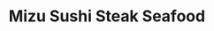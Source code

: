 ---
layout: place
title: "Mizu Sushi Steak Seafood"
permalink: /north-carolina/raleigh/mizu-sushi-steak-seafood.html
stateAbbr: NC
stateName: North Carolina
cityName: Raleigh
seo:
  name: "Mizu Sushi Steak Seafood"
  type: Restaurant
  links: https://mizuhouse.com/
description: "Japanese classics, including hibachi fare & a sushi train, in casual, unpretentious digs. Mizu Sushi Steak Seafood serves delicious sushi in Raleigh, North Carolina. Try fresh Japanese dishes for a great dining experience. Available for takeout, lunch, and dinner."
place_id: ChIJNRsdmBdRrIkRfakpBnyT54w
photos:
  - name: >-
      places/ChIJNRsdmBdRrIkRfakpBnyT54w/photos/AeeoHcJYcwgS9wkWhNJUzhHoPD8sCV9QdGH-KR48mZrFafmIw9_QyZfhrMTLoojpQcS1de_zEcQfi_XAGVtnhxB03Tmorz_gvWZYVue-caUA-dEuAzoRjzoWC2ueEaJUdhzlsEiazpRabk4E8Lp9AT21A_l3lZWvGXo4cLxCZVg7lUyDcdkJCeuH4Ur4a8ek2SSTMlWU9vRscnc1rlPw_PsVrpyKzowG6tECF4szKl6_YjQwdxiVy3NFDfx85l4G7zyUWyKbfEJmToHImTZN8FvjQdOzYC3nxKi0nn9Il7Xs46h24_dK87rTmJ6rwyKeaR-2UGxT5gO1vISwtDpGPWZQXOYnI-ozrVLIH7fskBXwgq2naYrECoxKfe-O3SCmOx8p4rG69zPXyEXR5A7B667rdj27jH4k_41_P_rsqYhJOVhi9w
    widthPx: 4191
    heightPx: 2358
    authorAttributions:
      - displayName: C Morton
        uri: https://maps.google.com/maps/contrib/116567867559936487566
        photoUri: >-
          https://lh3.googleusercontent.com/a-/ALV-UjWkVvz661u-S_J6xUErxs4DI0Xu3L6wd9llz2T4Jq883qjbFsPykw=s100-p-k-no-mo
    flagContentUri: >-
      https://www.google.com/local/imagery/report/?cb_client=maps_api_places.places_api&image_key=!1e10!2sCIHM0ogKEICAgIDEoNiyJg&hl=en-US
    googleMapsUri: >-
      https://www.google.com/maps/place//data=!3m4!1e2!3m2!1sCIHM0ogKEICAgIDEoNiyJg!2e10!4m2!3m1!1s0x89ac5117981d1b35:0x8ce7937c0629a97d
  - name: >-
      places/ChIJNRsdmBdRrIkRfakpBnyT54w/photos/AeeoHcJwzxv0GkP9CXMRxLUAmKKUMriCj9PT8EaV-ntRmbULS1WHmrcu-RvTmhC09AwXYfKs7a4Yb1tvpTKhn5u2CLMx4etWTU8HaVGid1KFJfGQY32oe_Oyt0tr0q5pt97O9nGPkxBSWYrMFxuhC8epYhNMiSP3GCJbOtdgly-RfHTW8Hxnmfu6yA0td0p1t8oqTPEqN4_Xjv1yYv604mnxYtQT3IeaM9n09RRgP0KzN102FOV1ZS8NlFiKNFTPmCdX0kZxQzUD7r4GwSITmqG_P9DyU-s96Kz5LDe17YIOyKF2zQ
    widthPx: 640
    heightPx: 1136
    authorAttributions:
      - displayName: Mizu Sushi Steak Seafood
        uri: https://maps.google.com/maps/contrib/102491617951804446448
        photoUri: >-
          https://lh3.googleusercontent.com/a/ACg8ocKmZHgpl3b2VHoC9vhr05uliHlqVZzxC9JZfHb32O4ggyLRWA=s100-p-k-no-mo
    flagContentUri: >-
      https://www.google.com/local/imagery/report/?cb_client=maps_api_places.places_api&image_key=!1e10!2sAF1QipPj9IybCKWCwBW9-gT6RnnpLVDx-Ja8oNnhOsUu&hl=en-US
    googleMapsUri: >-
      https://www.google.com/maps/place//data=!3m4!1e2!3m2!1sAF1QipPj9IybCKWCwBW9-gT6RnnpLVDx-Ja8oNnhOsUu!2e10!4m2!3m1!1s0x89ac5117981d1b35:0x8ce7937c0629a97d
  - name: >-
      places/ChIJNRsdmBdRrIkRfakpBnyT54w/photos/AeeoHcIafzBUH0EwVed-wDbB2slxDqCaZx0CHyiix-1JsAKbulrsiSgg8WfYNRiF_xk_TjBXvQCbTlnQi2j00F0vS12QTGVK71bPNT0bsG1pQ1zVKO-dzUCW2vXSOF4STy6Ovaf_maG_57hrn4wiY9-oDSjW6Vo_DMs3G-q9_Nlq9Ix8ubdyTSxB-KgKO9v5hRR19l27KId4OC2gqXkrse8kLICEtNPCAwKawm_o_-BVGPZUOSvIkMjQ_hNnAOuXw8zjIBDFtPqhGAjY-QDBigvklNKCgMaoYVG2gwlOxgUt-IlxUVtbbInjDhEOvTjxXWfRzu71B1FHOjiR8d_6IiH9F9IQNb149Lg150QP7BUfr4ZKq1Mykz2zgTGxCl4ykyWLQ49sLWhrEVhmFqTQfbTRe81glrLxI9pXutD78Lhds19Y9p7C
    widthPx: 3600
    heightPx: 4800
    authorAttributions:
      - displayName: Andriyana Andreeva
        uri: https://maps.google.com/maps/contrib/106148555648707839578
        photoUri: >-
          https://lh3.googleusercontent.com/a-/ALV-UjXNVv5zxXyu8pP88n7Eg_RU7PkElf1sLGi0ZCOvY7mf2TcSDG-4=s100-p-k-no-mo
    flagContentUri: >-
      https://www.google.com/local/imagery/report/?cb_client=maps_api_places.places_api&image_key=!1e10!2sCIHM0ogKEICAgIDjw-ef-gE&hl=en-US
    googleMapsUri: >-
      https://www.google.com/maps/place//data=!3m4!1e2!3m2!1sCIHM0ogKEICAgIDjw-ef-gE!2e10!4m2!3m1!1s0x89ac5117981d1b35:0x8ce7937c0629a97d
  - name: >-
      places/ChIJNRsdmBdRrIkRfakpBnyT54w/photos/AeeoHcJpsz5tOJyzTr2x7H1KS4QUErw-8nf4nWY_I68mYE3642a7OZO4FzIsjF644MXQFbbG-z50Ee81zrtld9EN7OLua6S9_H-k7SbBy90UrZbMT5n1MfQRiRp1rDn_f2LJG1DSQsqI6OXbVqBDPRr3o8JaHsrsDkVkI6S5k4ZwAHWKOcc4RGeKrPXbXDGXcvg20sDBqa7jJ0gJ4NESA-jh6UlYvLwuHErNMZ_1WQuDwoA0NDdWZ44LqvFvY0OySgfCemWxtQfjYA8xvyyESBJdB7UJu5H0fWWyTrAiicb1dF7OcWlMfaqLkbBMP0evukaaMme8HVH5tv06f0xzwP4GQelAAEvsoeDJxBOsVzZnVelz4IllcZqABiD86RSw6JqFCLP-b7KLBV64HeJVUBA8AKElbMAleVLyONL3JYuIFRkZIw
    widthPx: 3024
    heightPx: 4032
    authorAttributions:
      - displayName: Dane Hansen
        uri: https://maps.google.com/maps/contrib/103744945946619317383
        photoUri: >-
          https://lh3.googleusercontent.com/a-/ALV-UjVKzmcwnnVVMVOJVb75YGkdc1NQvjmOIB62AKDdtX0IPRz7jfpG=s100-p-k-no-mo
    flagContentUri: >-
      https://www.google.com/local/imagery/report/?cb_client=maps_api_places.places_api&image_key=!1e10!2sCIHM0ogKEICAgIC3kPPtPg&hl=en-US
    googleMapsUri: >-
      https://www.google.com/maps/place//data=!3m4!1e2!3m2!1sCIHM0ogKEICAgIC3kPPtPg!2e10!4m2!3m1!1s0x89ac5117981d1b35:0x8ce7937c0629a97d
  - name: >-
      places/ChIJNRsdmBdRrIkRfakpBnyT54w/photos/AeeoHcL4uOuS6EN3EqSFY4O0Is506s172UPl9E13s8OZRieQtV_7QG-NQEUoGiv7NcsitxizIuruZW4QRRKzHM7TQphIt9Jzh2fpIXRrPH0M1hXYTU_-Gucoh902UUXL_B3zWiVHoZzkCXMo2bTWNSIaBluUTiVFplGEx_BxEnWRRr0N9bb309ucYFUDdKoz4jOh0rcBKfMvxZyMbJs6AeZaffNDVJA_3e_KRGBqCMtbzeqAO52xv-y1uKDru3BRIG-TnrSBJpl-nWtw7BMI9O3KFzeFLj2rHlI2zeydt8yH8xHT990wNAwTILAPbi_REdcFhNj0NaJ5RESntt0_7euaC3NJorYQHOm5-7b_d13MsCEVt-sSxeW5ycy5icO5M3swpFVBzpTJtiGf3md_4yjWajBHkUGaxumn-saXxnpXOKI
    widthPx: 3024
    heightPx: 4032
    authorAttributions:
      - displayName: Dane Hansen
        uri: https://maps.google.com/maps/contrib/103744945946619317383
        photoUri: >-
          https://lh3.googleusercontent.com/a-/ALV-UjVKzmcwnnVVMVOJVb75YGkdc1NQvjmOIB62AKDdtX0IPRz7jfpG=s100-p-k-no-mo
    flagContentUri: >-
      https://www.google.com/local/imagery/report/?cb_client=maps_api_places.places_api&image_key=!1e10!2sCIHM0ogKEICAgIC3kPPtHg&hl=en-US
    googleMapsUri: >-
      https://www.google.com/maps/place//data=!3m4!1e2!3m2!1sCIHM0ogKEICAgIC3kPPtHg!2e10!4m2!3m1!1s0x89ac5117981d1b35:0x8ce7937c0629a97d
  - name: >-
      places/ChIJNRsdmBdRrIkRfakpBnyT54w/photos/AeeoHcLrNuhGrr4hK6_2KfcbGgYvub_pu_btRWSrMmBrPjIO2ARe_q_Hc-34fN8PPSkrwTpmN-H-0Tu74Tm7S5mqUaWVyrhhCi4G7YD-ScWUAPxD43eMv8311xiYXXQkpaz6kyn69JFLSBEi_y5xVKT2UUrNZlEzhwONcv_w6ggKEZoZp0VgOdt-tHATv6z65hQ8EoZBQpjw_qGB5_xYmopumXVoGkBHGpvaYT7JAXHdpcm8jUh75Mn68BhPSgEMk6uCq1egTvHPSBdZynSOFDPjK0xvXyAieygD67nxsPSXd2ZsVkzuONudzHsZ8LEx_zD-DD7jrny0Cm65xauOvb8nXZKBLMO1BpIvUxGx6bU9DK48fXJ7A-Fo2oKFAD_M4qzMmizlCY2qV0Dvn9ePhraKBh-_gKZdpSuGTJBXRaKgagxWIw
    widthPx: 3024
    heightPx: 4032
    authorAttributions:
      - displayName: M Hernandez
        uri: https://maps.google.com/maps/contrib/106781869413102168215
        photoUri: >-
          https://lh3.googleusercontent.com/a/ACg8ocLN5sZdHpMta7Eq4mRlKJiGHVmD7toWwnpxqC2OvWc-8ju8Eg=s100-p-k-no-mo
    flagContentUri: >-
      https://www.google.com/local/imagery/report/?cb_client=maps_api_places.places_api&image_key=!1e10!2sCIHM0ogKEICAgIDnnemYGw&hl=en-US
    googleMapsUri: >-
      https://www.google.com/maps/place//data=!3m4!1e2!3m2!1sCIHM0ogKEICAgIDnnemYGw!2e10!4m2!3m1!1s0x89ac5117981d1b35:0x8ce7937c0629a97d
  - name: >-
      places/ChIJNRsdmBdRrIkRfakpBnyT54w/photos/AeeoHcIqkxtXmaDmAbPDZjw6e2c1tzmRMaIHhlMZuqZr67UYPwrDkJ2PWbMT84RDy6WUJAwBFBgmrK3377qfpEgjSzl09ULXV_J85hZ3FZaSA-1WOhwAQPRX4F1BKzlJhcKnVQTYYvpKEo7Dqv9Ki-LYgfXvjh67F03pBst3Aq8wj-atX4TlsER1YAa-IxkN6YORsDJxyrC95C-kuVFTLRtT3ArVLfe4724BWDD-Ujyclho7aONuBdF70yhP7sboCkpA7nsuqUSjEOzYXD8-ZGAZpNetC-6_UcDZccqsICv1qNt1WvGtczOP4CsMXCzmBCvhiMDmqgvfJA5a9qNgM8wZdj83npD638nqAX_uwFXWRirXCH8NFFFpChHM2hPEikzMW_xVbpY1vEh8CxBuV2K6B4iGKcfiZMB4rAVl_PtlKVjlBhI
    widthPx: 4000
    heightPx: 2252
    authorAttributions:
      - displayName: Perfect Perspectives
        uri: https://maps.google.com/maps/contrib/116537845994439261171
        photoUri: >-
          https://lh3.googleusercontent.com/a-/ALV-UjXTiyt2Ww2TsxSEncAUYhxcc100scH6Fu86iVcoF2B_CaRXvoaDaQ=s100-p-k-no-mo
    flagContentUri: >-
      https://www.google.com/local/imagery/report/?cb_client=maps_api_places.places_api&image_key=!1e10!2sCIHM0ogKEICAgICtxcWUnAE&hl=en-US
    googleMapsUri: >-
      https://www.google.com/maps/place//data=!3m4!1e2!3m2!1sCIHM0ogKEICAgICtxcWUnAE!2e10!4m2!3m1!1s0x89ac5117981d1b35:0x8ce7937c0629a97d
  - name: >-
      places/ChIJNRsdmBdRrIkRfakpBnyT54w/photos/AeeoHcJGQEV4eQnyapMUK75dTMQVl9tSmFcJJoUbYgNCMFfj2Zc1wi6e9l97URZCVrjmxtjdMIv8wUld8adaBktpJOUODk5kwR2ssnMYYjOJxViRr-EZM0N_DYCw7DZVdioCxJ0gS-gn0pAzuH3YW_bkUl0xRkT2098SUwXvX56UiDKUMbgonnL4gxBONtJ9KSqrXAYiV8WIVtWCRqFgHXNCDLYa_sqgadcSQ5DEnMXyL0L21xChdMAy0PdDaEqt2jJoes1ArjVu5X1FNl17llOsztazOtzS6qs40S-CMHIusAEA5DDM3VltDDkrYaQudqIXLbbonVT1b6bNTE842lOtwB90x5aaGFKYLeRIj-0CLOYwsHGfMHeQgD4640MCNPnRQQaR23jPo8HUM2d4dywHACibyOidQMlAiZXuTsc-u9E80gBp
    widthPx: 3024
    heightPx: 4032
    authorAttributions:
      - displayName: Maria Palczuk
        uri: https://maps.google.com/maps/contrib/107388127286536488772
        photoUri: >-
          https://lh3.googleusercontent.com/a-/ALV-UjWMehbVpyzggW8BuSJfz266-fsCBBcNNbQJpkfuVK5THzr0vu4=s100-p-k-no-mo
    flagContentUri: >-
      https://www.google.com/local/imagery/report/?cb_client=maps_api_places.places_api&image_key=!1e10!2sCIHM0ogKEICAgIC9sL-3qAE&hl=en-US
    googleMapsUri: >-
      https://www.google.com/maps/place//data=!3m4!1e2!3m2!1sCIHM0ogKEICAgIC9sL-3qAE!2e10!4m2!3m1!1s0x89ac5117981d1b35:0x8ce7937c0629a97d
  - name: >-
      places/ChIJNRsdmBdRrIkRfakpBnyT54w/photos/AeeoHcKJQKpHqGTNLBPjnoMMK0QRpGvkVdaZDG2J4Mhw1EN8z6ONSCJAOCCzHQirrOWtL9IAIqM__uF9jrx7Uto6a09yV0bAgDQpa673S5kubwXK3mcaFsO9nPz-ALLrL1ffOmthxVmiddUO2XSRQTr8BXbnierlvEJmCaCo9YXBVtxUro3pudiIRzRw2cQFMzcYGTZGjyLGrW-AvMmYn6JEjzrCQhBkvnh4Gb9KhEgqPdsuTdvVL8zgBLXPL-4Xat3xcpciXtb7hNZUNuf-OdU13gRIsB8zSBmLdRivzYKwdf1fL7JK3bosgahVTLYa5fek5AsKl35MxDu_-J3AkcIVQgaXx0OZKgmBJ7EOAaqW9YJ4XlT_JMwSEHxPmHdfX1dCk-eXQEd9TV_bXz02Ndy3P_hRWZJblgnue40SjsY6eRSLRw
    widthPx: 1980
    heightPx: 3520
    authorAttributions:
      - displayName: Natali Burylina
        uri: https://maps.google.com/maps/contrib/110590916859869781766
        photoUri: >-
          https://lh3.googleusercontent.com/a-/ALV-UjVx6d2hGjbfFI6r2ocKd6wwGfGfsz0-heNoeSDdtHzx4nC8Ho4=s100-p-k-no-mo
    flagContentUri: >-
      https://www.google.com/local/imagery/report/?cb_client=maps_api_places.places_api&image_key=!1e10!2sCIHM0ogKEICAgIC0hqvMXg&hl=en-US
    googleMapsUri: >-
      https://www.google.com/maps/place//data=!3m4!1e2!3m2!1sCIHM0ogKEICAgIC0hqvMXg!2e10!4m2!3m1!1s0x89ac5117981d1b35:0x8ce7937c0629a97d
  - name: >-
      places/ChIJNRsdmBdRrIkRfakpBnyT54w/photos/AeeoHcI66Usj7DVZyTXHa6qQHxjn3YeQNhGAUvLRLwxVca39Duq9e3ayhwJsNX4_TkhGfXPOrhnfLEPon0V1WAWQdK5ltgvA4od_WkejCevrrfV6t28-gNknWmbWYIvubUkq_Q5lDZUuFzLVEaDkJZY_5HyYGibB9rWpO_RPbT6avnWp9LFUbAsWMbCPCoQ307T6GcOo8ll2RGvQA_ZT_cjojuTis4Ijf-P0PfL56GeNw8IOzvQ2qsY9PNxRWRdgYXlmsd6pgZQKAQil_NzxoQTsFPj6o1cp324TPHNuzut-bgmTBhSSagpL50Iy7DlriP1dYptZ28Kr5yraaHL9UIlzDVMYhTHrLSzfNT0HtSf83y23Z3lKVfhV8UV0MUaBW_tSOnrjHbjx-xhbp57nOXHy0kOx6HB6uhgehE0ocHL53HqtP_OZ
    widthPx: 3024
    heightPx: 4032
    authorAttributions:
      - displayName: Dane Hansen
        uri: https://maps.google.com/maps/contrib/103744945946619317383
        photoUri: >-
          https://lh3.googleusercontent.com/a-/ALV-UjVKzmcwnnVVMVOJVb75YGkdc1NQvjmOIB62AKDdtX0IPRz7jfpG=s100-p-k-no-mo
    flagContentUri: >-
      https://www.google.com/local/imagery/report/?cb_client=maps_api_places.places_api&image_key=!1e10!2sCIHM0ogKEICAgIC3kPPtrgE&hl=en-US
    googleMapsUri: >-
      https://www.google.com/maps/place//data=!3m4!1e2!3m2!1sCIHM0ogKEICAgIC3kPPtrgE!2e10!4m2!3m1!1s0x89ac5117981d1b35:0x8ce7937c0629a97d
address: '10750 Wakefield Commons Dr #101, Raleigh, NC 27614, USA'
street: '10750 Wakefield Commons Dr #101'
city: Raleigh
state: NC
zip: '27614'
country: USA
neighborhood: North Raleigh
latitude: '35.941830'
longitude: '-78.541303'
accessibility_options:
  wheelchairAccessibleParking: true
  wheelchairAccessibleEntrance: true
  wheelchairAccessibleRestroom: true
  wheelchairAccessibleSeating: true
business_status: OPERATIONAL
name: Mizu Sushi Steak Seafood
google_maps_links:
  directionsUri: >-
    https://www.google.com/maps/dir//''/data=!4m7!4m6!1m1!4e2!1m2!1m1!1s0x89ac5117981d1b35:0x8ce7937c0629a97d!3e0
  placeUri: https://maps.google.com/?cid=10153246045818694013
  writeAReviewUri: >-
    https://www.google.com/maps/place//data=!4m3!3m2!1s0x89ac5117981d1b35:0x8ce7937c0629a97d!12e1
  reviewsUri: >-
    https://www.google.com/maps/place//data=!4m4!3m3!1s0x89ac5117981d1b35:0x8ce7937c0629a97d!9m1!1b1
  photosUri: >-
    https://www.google.com/maps/place//data=!4m3!3m2!1s0x89ac5117981d1b35:0x8ce7937c0629a97d!10e5
primary_type: Japanese Restaurant
opening_hours:
  regular: null
  current: null
secondary_opening_hours:
  regular:
    weekdayDescriptions: null
    type: null
  current:
    weekdayDescriptions: null
    type: null
phone: (919) 453-2875
price_level: PRICE_LEVEL_MODERATE
price_range: $20 &ndash; $30
rating: '4.5'
rating_count: 514
website: https://mizuhouse.com/
reviews:
  - name: >-
      places/ChIJNRsdmBdRrIkRfakpBnyT54w/reviews/ChZDSUhNMG9nS0VJQ0FnTUNJcThXLUtBEAE
    relativePublishTimeDescription: a week ago
    rating: 5
    text:
      text: >-
        Great sushi, absolutely fresh and zero of that “fatty stringiness” that
        tuna can sometimes have.

        The Sushi took a bit to come so if you are in a rush this is not the
        place or choose takeout.

        Service was great. The gyoza was also quite tasty and was not “doughy”
        like some can be.
      languageCode: en
    originalText:
      text: >-
        Great sushi, absolutely fresh and zero of that “fatty stringiness” that
        tuna can sometimes have.

        The Sushi took a bit to come so if you are in a rush this is not the
        place or choose takeout.

        Service was great. The gyoza was also quite tasty and was not “doughy”
        like some can be.
      languageCode: en
    authorAttribution:
      displayName: Denise Chernoff
      uri: https://www.google.com/maps/contrib/110341154311836004056/reviews
      photoUri: >-
        https://lh3.googleusercontent.com/a-/ALV-UjV6jD1v-igbtMeosj0U9rh6tdy3YPJMnszgBRSVj1ijVNSX_T590g=s128-c0x00000000-cc-rp-mo-ba4
    publishTime: '2025-04-04T19:19:38.495609Z'
    flagContentUri: >-
      https://www.google.com/local/review/rap/report?postId=ChZDSUhNMG9nS0VJQ0FnTUNJcThXLUtBEAE&d=17924085&t=1
    googleMapsUri: >-
      https://www.google.com/maps/reviews/data=!4m6!14m5!1m4!2m3!1sChZDSUhNMG9nS0VJQ0FnTUNJcThXLUtBEAE!2m1!1s0x89ac5117981d1b35:0x8ce7937c0629a97d
  - name: >-
      places/ChIJNRsdmBdRrIkRfakpBnyT54w/reviews/ChZDSUhNMG9nS0VJQ0FnSUMza1BQdFRnEAE
    relativePublishTimeDescription: 5 months ago
    rating: 4
    text:
      text: >-
        First time here and came because I saw someone’s post with a train
        serving food. I sat at the sushi bar to get the train experience and
        watch the sushi chef prepare my meal. Unfortunately there wasn’t a train
        anymore. We ordered gyoza appetizer, wonton soup & 2 sushi rolls each.
        My GF got 2 mixed drinks. This was a nice place to go but I’ve had
        better. Would have been nice to have BYGO sushi. So many other better
        places to get sushi especially for the experience and price. I would try
        it once since the food wasn’t terrible.
      languageCode: en
    originalText:
      text: >-
        First time here and came because I saw someone’s post with a train
        serving food. I sat at the sushi bar to get the train experience and
        watch the sushi chef prepare my meal. Unfortunately there wasn’t a train
        anymore. We ordered gyoza appetizer, wonton soup & 2 sushi rolls each.
        My GF got 2 mixed drinks. This was a nice place to go but I’ve had
        better. Would have been nice to have BYGO sushi. So many other better
        places to get sushi especially for the experience and price. I would try
        it once since the food wasn’t terrible.
      languageCode: en
    authorAttribution:
      displayName: Dane Hansen
      uri: https://www.google.com/maps/contrib/103744945946619317383/reviews
      photoUri: >-
        https://lh3.googleusercontent.com/a-/ALV-UjVKzmcwnnVVMVOJVb75YGkdc1NQvjmOIB62AKDdtX0IPRz7jfpG=s128-c0x00000000-cc-rp-mo-ba5
    publishTime: '2024-11-02T00:07:59.829777Z'
    flagContentUri: >-
      https://www.google.com/local/review/rap/report?postId=ChZDSUhNMG9nS0VJQ0FnSUMza1BQdFRnEAE&d=17924085&t=1
    googleMapsUri: >-
      https://www.google.com/maps/reviews/data=!4m6!14m5!1m4!2m3!1sChZDSUhNMG9nS0VJQ0FnSUMza1BQdFRnEAE!2m1!1s0x89ac5117981d1b35:0x8ce7937c0629a97d
  - name: >-
      places/ChIJNRsdmBdRrIkRfakpBnyT54w/reviews/ChdDSUhNMG9nS0VJQ0FnSURubmVtWXl3RRAB
    relativePublishTimeDescription: 6 months ago
    rating: 5
    text:
      text: >-
        Delicious food! We got hamachi collar, edamame, and sushi rolls. The
        rolls were so delicious! Oozzy, baby dragon, the freak, lollipop (off
        menu), and mizu. Our waitress Thuey is the best, so funny, so kind, and
        very attentive. We come here at least every week!
      languageCode: en
    originalText:
      text: >-
        Delicious food! We got hamachi collar, edamame, and sushi rolls. The
        rolls were so delicious! Oozzy, baby dragon, the freak, lollipop (off
        menu), and mizu. Our waitress Thuey is the best, so funny, so kind, and
        very attentive. We come here at least every week!
      languageCode: en
    authorAttribution:
      displayName: M Hernandez
      uri: https://www.google.com/maps/contrib/106781869413102168215/reviews
      photoUri: >-
        https://lh3.googleusercontent.com/a/ACg8ocLN5sZdHpMta7Eq4mRlKJiGHVmD7toWwnpxqC2OvWc-8ju8Eg=s128-c0x00000000-cc-rp-mo-ba5
    publishTime: '2024-10-08T22:18:39.776435Z'
    flagContentUri: >-
      https://www.google.com/local/review/rap/report?postId=ChdDSUhNMG9nS0VJQ0FnSURubmVtWXl3RRAB&d=17924085&t=1
    googleMapsUri: >-
      https://www.google.com/maps/reviews/data=!4m6!14m5!1m4!2m3!1sChdDSUhNMG9nS0VJQ0FnSURubmVtWXl3RRAB!2m1!1s0x89ac5117981d1b35:0x8ce7937c0629a97d
  - name: >-
      places/ChIJNRsdmBdRrIkRfakpBnyT54w/reviews/ChZDSUhNMG9nS0VJQ0FnTURJM01LWFNnEAE
    relativePublishTimeDescription: in the last week
    rating: 5
    text:
      text: >-
        My fiance and I had dinner yesterday here and let me tell you the sushi
        is the best I have ever tried in my life. The chef made my experience
        was better. Service wasn’t the best but he is just a kid. I’ll be a
        regular ✨
      languageCode: en
    originalText:
      text: >-
        My fiance and I had dinner yesterday here and let me tell you the sushi
        is the best I have ever tried in my life. The chef made my experience
        was better. Service wasn’t the best but he is just a kid. I’ll be a
        regular ✨
      languageCode: en
    authorAttribution:
      displayName: Paola Rodríguez Rivera
      uri: https://www.google.com/maps/contrib/112509494742062538043/reviews
      photoUri: >-
        https://lh3.googleusercontent.com/a-/ALV-UjW2BPvPByRRNhghr-Hs0Lb2bZoMJLH21aU_0FGBtTpPYFkElG0L=s128-c0x00000000-cc-rp-mo
    publishTime: '2025-04-08T04:15:10.715566Z'
    flagContentUri: >-
      https://www.google.com/local/review/rap/report?postId=ChZDSUhNMG9nS0VJQ0FnTURJM01LWFNnEAE&d=17924085&t=1
    googleMapsUri: >-
      https://www.google.com/maps/reviews/data=!4m6!14m5!1m4!2m3!1sChZDSUhNMG9nS0VJQ0FnTURJM01LWFNnEAE!2m1!1s0x89ac5117981d1b35:0x8ce7937c0629a97d
  - name: >-
      places/ChIJNRsdmBdRrIkRfakpBnyT54w/reviews/ChZDSUhNMG9nS0VJQ0FnSUNTeUxxc2RnEAE
    relativePublishTimeDescription: a month ago
    rating: 4
    text:
      text: >-
        Always FRESH sushi in Wake Forest, NC...our #1 choice for sushi nights!!
        Still our #1 sushi eatery  6yrs and counting!! Now 2025 and still
        counted as one of our favorite most consistent steak & sushi restaurants
        in Wake County!!
      languageCode: en
    originalText:
      text: >-
        Always FRESH sushi in Wake Forest, NC...our #1 choice for sushi nights!!
        Still our #1 sushi eatery  6yrs and counting!! Now 2025 and still
        counted as one of our favorite most consistent steak & sushi restaurants
        in Wake County!!
      languageCode: en
    authorAttribution:
      displayName: DVVS Inc.
      uri: https://www.google.com/maps/contrib/118433276703557827070/reviews
      photoUri: >-
        https://lh3.googleusercontent.com/a-/ALV-UjUZ2VWdPOsJ2wmV_yBSGeUxvH31h5IF8_m5lJdzeZfjn7LV86_5tg=s128-c0x00000000-cc-rp-mo-ba6
    publishTime: '2025-02-15T00:18:43.512665Z'
    flagContentUri: >-
      https://www.google.com/local/review/rap/report?postId=ChZDSUhNMG9nS0VJQ0FnSUNTeUxxc2RnEAE&d=17924085&t=1
    googleMapsUri: >-
      https://www.google.com/maps/reviews/data=!4m6!14m5!1m4!2m3!1sChZDSUhNMG9nS0VJQ0FnSUNTeUxxc2RnEAE!2m1!1s0x89ac5117981d1b35:0x8ce7937c0629a97d
parking_options:
  freeParkingLot: true
  freeStreetParking: true
  valetParking: false
payment_options:
  acceptsCreditCards: true
  acceptsDebitCards: true
  acceptsCashOnly: false
  acceptsNfc: true
allow_dogs: null
curbside_pickup: false
delivery: false
dine_in: true
good_for_children: true
good_for_groups: true
good_for_sports: false
live_music: false
menu_for_children: true
outdoor_seating: false
reservable: true
restroom: true
serves_beer: true
serves_breakfast: false
serves_brunch: null
serves_cocktails: true
serves_coffee: true
serves_dinner: true
serves_dessert: true
serves_lunch: true
serves_vegetarian_food: true
serves_wine: true
takeout: true
summary: >-
  Japanese classics, including hibachi fare & a sushi train, in casual,
  unpretentious digs.

---
